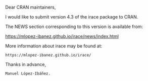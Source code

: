 Dear CRAN maintainers,

I would like to submit version 4.3 of the irace package to CRAN.

The NEWS section corresponding to this version is available from:

https://mlopez-ibanez.github.io/irace/news/index.html

More information about irace may be found at:

    https://mlopez-ibanez.github.io/irace/

Thanks in advance,

    Manuel López-Ibáñez.
